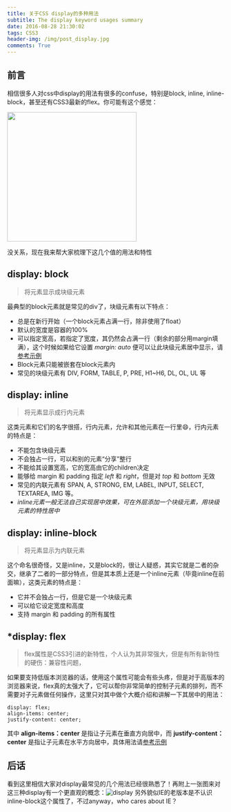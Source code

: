 ```yaml
---
title: 关于CSS display的多种用法
subtitle: The display keyword usages summary
date: 2016-08-28 21:30:02
tags: CSS3
header-img: /img/post_display.jpg
comments: True
---
```

## 前言
相信很多人对css中display的用法有很多的confuse，特别是block, inline, inline-block，甚至还有CSS3最新的flex。你可能有这个感觉：  

<img src="/img/frustrated.jpg" width="300em" />
 
没关系，现在我来帮大家梳理下这几个值的用法和特性

## display: block
>	将元素显示成块级元素  

最典型的block元素就是常见的div了，块级元素有以下特点：

-  总是在新行开始（一个block元素占满一行，除非使用了float）
-  默认的宽度是容器的100%
-  可以指定宽高，若指定了宽度，其仍然会占满一行（剩余的部分用margin填满），这个时候如果给它设置 *margin: auto* 便可以让此块级元素居中显示，请[参考示例](http://codepen.io/hejiaji/pen/QEZqxw)
-  Block元素只能被嵌套在block元素内
-  常见的块级元素有 DIV, FORM, TABLE, P, PRE, H1~H6, DL, OL, UL 等

## display: inline
> 将元素显示成行内元素

这类元素和它们的名字很搭，行内元素，允许和其他元素在一行里😄，行内元素的特点是：

-  不能包含块级元素
-  不会独占一行，可以和别的元素“分享”整行
-  不能给其设置宽高，它的宽高由它的children决定
-  能够给 margin 和 padding 指定 *left* 和 *right*，但是对 *top* 和 *bottom* 无效
-  常见的内联元素有 SPAN, A, STRONG, EM, LABEL, INPUT, SELECT, TEXTAREA, IMG 等。 
-  *inline元素一般无法自己实现居中效果，可在外层添加一个块级元素，用块级元素的特性居中*

## display: inline-block
> 将元素显示为内联元素

这个命名很奇怪，又是inline，又是block的，很让人疑惑，其实它就是二者的杂交，继承了二者的一部分特点，但是其本质上还是一个inline元素（毕竟inline在前面嘛），这类元素的特点是：

-  它并不会独占一行，但是它是一个块级元素
-  可以给它设定宽度和高度
-  支持 margin 和 padding 的所有属性

## *display: flex
> flex属性是CSS3引进的新特性，个人认为其非常强大，但是有所有新特性的硬伤：兼容性问题，
 
如果要支持低版本浏览器的话，使用这个属性可能会有些头疼，但是对于高版本的浏览器来说，flex真的太强大了，它可以帮你非常简单的控制子元素的排列，而不需要对子元素做任何操作，这里只对其中做个大概介绍和讲解一下其居中的用法：

```
display: flex;     
align-items: center;     
justify-content: center;
```
其中 **align-items：center** 是指让子元素在垂直方向居中，而 **justify-content：center** 是指让子元素在水平方向居中，具体用法请[参考示例](http://codepen.io/hejiaji/pen/grVvAj)

## 后话
看到这里相信大家对display最常见的几个用法已经很熟悉了！再附上一张图来对这三种display有一个更直观的概念：![display](/img/display-special.png)
另外貌似IE的老版本是不认识inline-block这个属性了，不过anyway，who cares about IE？